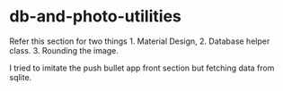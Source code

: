 # db-and-photo-utilities
Refer this section for two things 1. Material Design,  2. Database helper class. 3. Rounding the image.

I tried to imitate the push bullet app front section but fetching data from sqlite.

